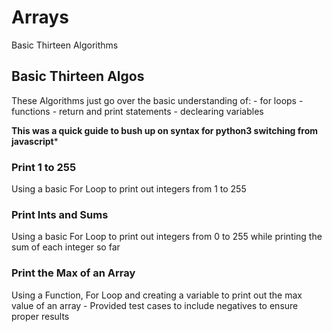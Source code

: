# Arrays
Basic Thirteen Algorithms 

## Basic Thirteen Algos
These Algorithms just go over the basic understanding of:
    - for loops
    - functions
    - return and print statements
    - declearing variables

******This was a quick guide to bush up on syntax for python3 switching from   javascript*******

### Print 1 to 255
Using a basic For Loop to print out integers from 1 to 255


### Print Ints and Sums
Using a basic For Loop to print out integers from 0 to 255 while printing the sum of each integer so far

### Print the Max of an Array
Using a Function, For Loop and creating a variable to print out the max value of an array
    - Provided test cases to include negatives to ensure proper results